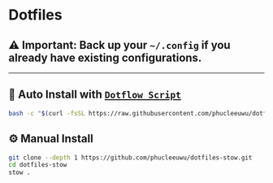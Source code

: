 # **Dotfiles**

## ⚠️ Important: Back up your `~/.config` if you already have existing configurations.

---

## 🚀 Auto Install with [`Dotflow Script`](https://github.com/phucleeuwu/dotflow)

```bash
bash -c "$(curl -fsSL https://raw.githubusercontent.com/phucleeuwu/dotflow/main/stow.sh)"
```

## ⚙️ Manual Install

```bash
git clone --depth 1 https://github.com/phucleeuwu/dotfiles-stow.git
cd dotfiles-stow
stow .
```
